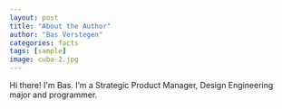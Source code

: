 ```yaml
---
layout: post
title: "About the Author"
author: "Bas Verstegen"
categories: facts
tags: [sample]
image: cuba-2.jpg
---
```


Hi there! I'm Bas. I’m a Strategic Product Manager, Design Engineering major and programmer.
